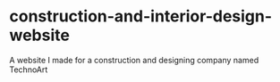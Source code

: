 # construction-and-interior-design-website
A website I made for a construction and designing company named TechnoArt
